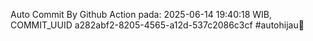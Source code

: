 Auto Commit By Github Action pada: 2025-06-14 19:40:18 WIB, COMMIT_UUID a282abf2-8205-4565-a12d-537c2086c3cf #autohijau🗿
